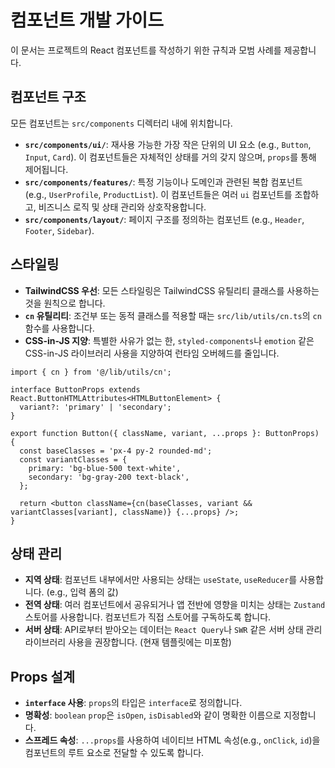 # 컴포넌트 개발 가이드

이 문서는 프로젝트의 React 컴포넌트를 작성하기 위한 규칙과 모범 사례를 제공합니다.

## 컴포넌트 구조

모든 컴포넌트는 `src/components` 디렉터리 내에 위치합니다.

- **`src/components/ui/`**: 재사용 가능한 가장 작은 단위의 UI 요소 (e.g., `Button`, `Input`, `Card`). 이 컴포넌트들은 자체적인 상태를 거의 갖지 않으며, `props`를 통해 제어됩니다.
- **`src/components/features/`**: 특정 기능이나 도메인과 관련된 복합 컴포넌트 (e.g., `UserProfile`, `ProductList`). 이 컴포넌트들은 여러 `ui` 컴포넌트를 조합하고, 비즈니스 로직 및 상태 관리와 상호작용합니다.
- **`src/components/layout/`**: 페이지 구조를 정의하는 컴포넌트 (e.g., `Header`, `Footer`, `Sidebar`).

## 스타일링

- **TailwindCSS 우선**: 모든 스타일링은 TailwindCSS 유틸리티 클래스를 사용하는 것을 원칙으로 합니다.
- **`cn` 유틸리티**: 조건부 또는 동적 클래스를 적용할 때는 `src/lib/utils/cn.ts`의 `cn` 함수를 사용합니다.
- **CSS-in-JS 지양**: 특별한 사유가 없는 한, `styled-components`나 `emotion` 같은 CSS-in-JS 라이브러리 사용을 지양하여 런타임 오버헤드를 줄입니다.

```tsx
import { cn } from '@/lib/utils/cn';

interface ButtonProps extends React.ButtonHTMLAttributes<HTMLButtonElement> {
  variant?: 'primary' | 'secondary';
}

export function Button({ className, variant, ...props }: ButtonProps) {
  const baseClasses = 'px-4 py-2 rounded-md';
  const variantClasses = {
    primary: 'bg-blue-500 text-white',
    secondary: 'bg-gray-200 text-black',
  };

  return <button className={cn(baseClasses, variant && variantClasses[variant], className)} {...props} />;
}
```

## 상태 관리

- **지역 상태**: 컴포넌트 내부에서만 사용되는 상태는 `useState`, `useReducer`를 사용합니다. (e.g., 입력 폼의 값)
- **전역 상태**: 여러 컴포넌트에서 공유되거나 앱 전반에 영향을 미치는 상태는 `Zustand` 스토어를 사용합니다. 컴포넌트가 직접 스토어를 구독하도록 합니다.
- **서버 상태**: API로부터 받아오는 데이터는 `React Query`나 `SWR` 같은 서버 상태 관리 라이브러리 사용을 권장합니다. (현재 템플릿에는 미포함)

## Props 설계

- **`interface` 사용**: `props`의 타입은 `interface`로 정의합니다.
- **명확성**: `boolean` `prop`은 `isOpen`, `isDisabled`와 같이 명확한 이름으로 지정합니다.
- **스프레드 속성**: `...props`를 사용하여 네이티브 HTML 속성(e.g., `onClick`, `id`)을 컴포넌트의 루트 요소로 전달할 수 있도록 합니다.
